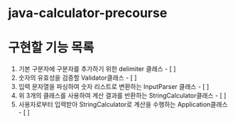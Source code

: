 # java-calculator-precourse

# **구현할 기능 목록**

1. 기본 구분자에 구분자를 추가하기 위한 delimiter 클래스 - [ ]
2. 숫자의 유효성을 검증할 Validator클래스 - [ ]
3.  입력 문자열을 파싱하여 숫자 리스트로 변환하는 InputParser 클래스 - [ ]
4. 위 3개의 클래스를 사용하여 계산 결과를 반환하는 StringCalculator클래스 - [ ]
5. 사용자로부터 입력받아 StringCalculator로 계산을 수행하는 Application클래스 - [ ]
